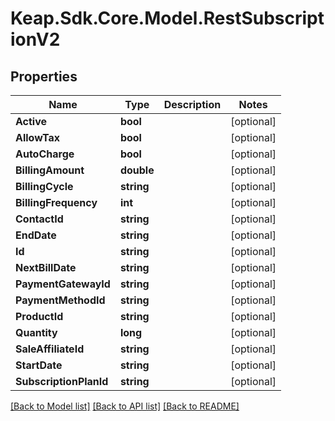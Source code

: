 # Keap.Sdk.Core.Model.RestSubscriptionV2

## Properties

Name | Type | Description | Notes
------------ | ------------- | ------------- | -------------
**Active** | **bool** |  | [optional] 
**AllowTax** | **bool** |  | [optional] 
**AutoCharge** | **bool** |  | [optional] 
**BillingAmount** | **double** |  | [optional] 
**BillingCycle** | **string** |  | [optional] 
**BillingFrequency** | **int** |  | [optional] 
**ContactId** | **string** |  | [optional] 
**EndDate** | **string** |  | [optional] 
**Id** | **string** |  | [optional] 
**NextBillDate** | **string** |  | [optional] 
**PaymentGatewayId** | **string** |  | [optional] 
**PaymentMethodId** | **string** |  | [optional] 
**ProductId** | **string** |  | [optional] 
**Quantity** | **long** |  | [optional] 
**SaleAffiliateId** | **string** |  | [optional] 
**StartDate** | **string** |  | [optional] 
**SubscriptionPlanId** | **string** |  | [optional] 

[[Back to Model list]](../README.md#documentation-for-models) [[Back to API list]](../README.md#documentation-for-api-endpoints) [[Back to README]](../README.md)

